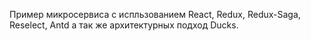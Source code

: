 Пример микросервиса с испльзованием React, Redux, Redux-Saga, Reselect, Antd а так же архитектурных подход Ducks.